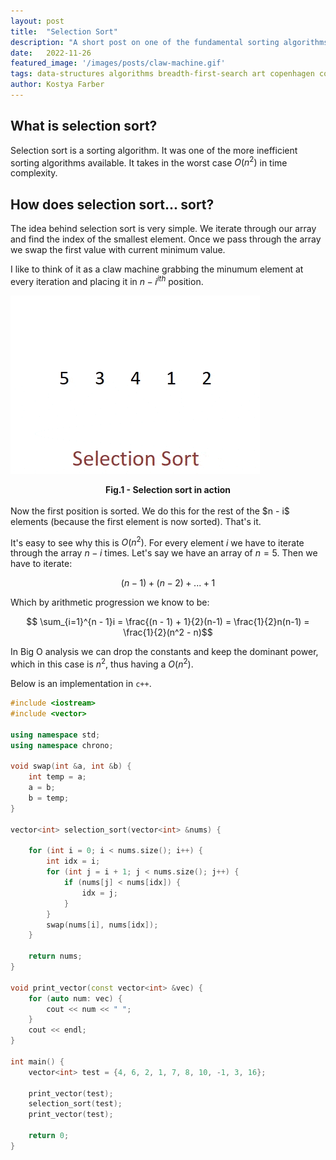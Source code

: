 ```yaml
---
layout:	post
title:	"Selection Sort"
description: "A short post on one of the fundamental sorting algorithms" 
date:	2022-11-26
featured_image: '/images/posts/claw-machine.gif'
tags: data-structures algorithms breadth-first-search art copenhagen contemporary
author: Kostya Farber
---
```


## What is selection sort?
Selection sort is a sorting algorithm. It was one of the more inefficient sorting algorithms available. It takes in the worst case $O(n^2)$ in time complexity. 

## How does selection sort... sort?
The idea behind selection sort is very simple. We iterate through our array and find the index of the smallest element. Once we pass through the array we swap the first value with current minimum value. 

I like to think of it as a claw machine grabbing the minumum element at every iteration and placing it in $n - i^{ith}$ position.

![selection-sort-animation](image/../../images/posts/selections-sort.webp)
<figcaption align = "center"><b>Fig.1 - Selection sort in action</b></figcaption>
<br>
Now the first position is sorted. We do this for the rest of the $n - i$ elements (because the first element is now sorted). That's it.

It's easy to see why this is $O(n^2)$. For every element $i$ we have to iterate through the array $n - i$ times. Let's say we have an array of $n=5$. Then we have to iterate:

$$(n - 1) + (n - 2) + ... + 1$$

Which by arithmetic progression we know to be:

$$ \sum_{i=1}^{n - 1}i = \frac{(n - 1) + 1}{2}(n-1) = \frac{1}{2}n(n-1) = \frac{1}{2}(n^2 - n)$$

In Big O analysis we can drop the constants and keep the dominant power, which in this case is $n^2$, thus having a $O(n^2)$.

Below is an implementation in `c++`.

```c++
#include <iostream>
#include <vector>

using namespace std;
using namespace chrono;

void swap(int &a, int &b) {
    int temp = a;
    a = b;
    b = temp;
}

vector<int> selection_sort(vector<int> &nums) {
    
    for (int i = 0; i < nums.size(); i++) {
        int idx = i;
        for (int j = i + 1; j < nums.size(); j++) {
            if (nums[j] < nums[idx]) {
                idx = j;
            }
        }
        swap(nums[i], nums[idx]);       
    }

    return nums;
}

void print_vector(const vector<int> &vec) {
    for (auto num: vec) {
        cout << num << " ";
    }
    cout << endl;
}

int main() {
    vector<int> test = {4, 6, 2, 1, 7, 8, 10, -1, 3, 16};

    print_vector(test);
    selection_sort(test);
    print_vector(test);

    return 0;
}
```

